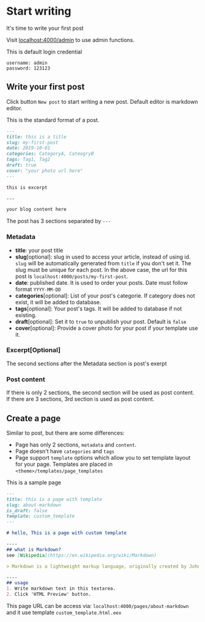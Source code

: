 # Start writing

It's time to write your first post

Visit [localhost:4000/admin](http://localhost:4000/admin) to use admin functions.

This is default login credential

```
username: admin
password: 123123
```

## Write your first post

Click button `New post` to start writing a new post. Default editor is markdown editor.

This is the standard format of a post. 

```markdown
---
title: this is a title
slug: my-first-post
date: 2019-10-01
categories: CategoryA, CateogryB
tags: Tag1, Tag2
draft: true
cover: "your photo url here"
---

this is excerpt

---

your blog content here
```



The post has 3 sections separated by `---`

### Metadata

- **title**: your post title
- **slug**[optional]: slug in used to access your article, instead of using id. `slug` will be automatically generated from `title` if you don't set it. The slug must be unique for each post. In the above case, the url for this post is `localhost:4000/posts/my-first-post`.
- **date**: published date. It is used to order your posts. Date must follow format `YYYY-MM-DD`
- **categories**[optional]: List of your post's categorie. If category does not exist, it will be added to database.
- **tags**[optional]: Your post's tags. It will be added to database if not existing.
- **draft**[optional]: Set it to `true` to unpublish your post. Default is `false`
- **cover**[optional]: Provide a cover photo for your post if your template use it.

###  Excerpt[Optional]

The second sections after the Metadata section is post's exerpt

### Post content

If there is only 2 sections, the second section will be used as post  content. If there are 3 sections, 3rd section is used as post content.



## Create a page

Similar to post, but there are some differences:

- Page has only 2 sections, `metadata` and `content`.
- Page doesn't have `categories` and `tags`
- Page support `template` options which allow you to set template layout for your page. Templates are placed in `<theme>/templates/page_templates`

This is a sample page

```markdown
---
title: this is a page with template
slug: about-markdown
is_draft: false
template: custom_template
---

# hello, This is a page with custom template

----
## what is Markdown?
see [Wikipedia](https://en.wikipedia.org/wiki/Markdown)

> Markdown is a lightweight markup language, originally created by John Gruber and Aaron Swartz allowing people "to write using an easy-to-read, easy-to-write plain text format, then convert it to structurally valid XHTML (or HTML)".

----
## usage
1. Write markdown text in this textarea.
2. Click 'HTML Preview' button.
```

This page URL can be access via: `localhost:4000/pages/about-markdown` and it use template `custom_template.html.eex`

